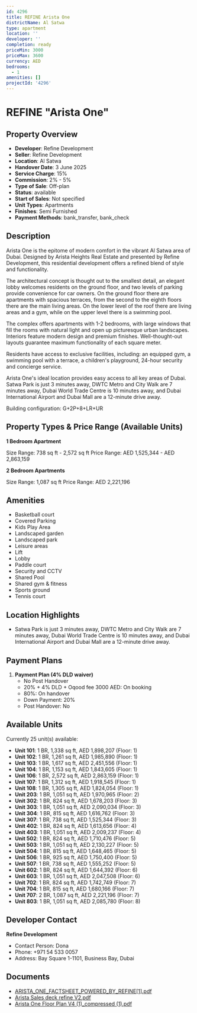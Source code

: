 ```yaml
---
id: 4296
title: REFINE Arista One
districtName: Al Satwa
type: apartment
location: ''
developer: ''
completion: ready
priceMin: 3000
priceMax: 3600
currency: AED
bedrooms:
  - 1
amenities: []
projectId: '4296'
---
```


# REFINE "Arista One"

## Property Overview
- **Developer**: Refine Development
- **Seller**: Refine Development
- **Location**: Al Satwa
- **Handover Date**: 3 June 2025
- **Service Charge**: 15%
- **Commission**: 2% - 5%
- **Type of Sale**: Off-plan
- **Status**: available
- **Start of Sales**: Not specified
- **Unit Types**: Apartments
- **Finishes**: Semi Furnished
- **Payment Methods**: bank_transfer, bank_check

## Description
Arista One is the epitome of modern comfort in the vibrant Al Satwa area of Dubai. Designed by Arista Heights Real Estate and presented by Refine Development, this residential development offers a refined blend of style and functionality. 

The architectural concept is thought out to the smallest detail, an elegant lobby welcomes residents on the ground floor, and two levels of parking provide convenience for car owners. On the ground floor there are apartments with spacious terraces, from the second to the eighth floors there are the main living areas. On the lower level of the roof there are living areas and a gym, while on the upper level there is a swimming pool.

The complex offers apartments with 1-2 bedrooms, with large windows that fill the rooms with natural light and open up picturesque urban landscapes. Interiors feature modern design and premium finishes. Well-thought-out layouts guarantee maximum functionality of each square meter.

Residents have access to exclusive facilities, including: an equipped gym, a swimming pool with a terrace, a children's playground, 24-hour security and concierge service.

Arista One's ideal location provides easy access to all key areas of Dubai. Satwa Park is just 3 minutes away, DWTC Metro and City Walk are 7 minutes away, Dubai World Trade Centre is 10 minutes away, and Dubai International Airport and Dubai Mall are a 12-minute drive away.

Building configuration: G+2P+8+LR+UR

## Property Types & Price Range (Available Units)
**1 Bedroom Apartment**

Size Range: 738 sq ft - 2,572 sq ft
Price Range: AED 1,525,344 - AED 2,863,159

**2 Bedroom Apartments**

Size Range: 1,087 sq ft
Price Range: AED 2,221,196

## Amenities
- Basketball court
- Covered Parking
- Kids Play Area
- Landscaped garden
- Landscaped park
- Leisure areas
- Lift
- Lobby
- Paddle court
- Security and CCTV
- Shared Pool
- Shared gym & fitness
- Sports ground
- Tennis court

## Location Highlights
- Satwa Park is just 3 minutes away, DWTC Metro and City Walk are 7 minutes away, Dubai World Trade Centre is 10 minutes away, and Dubai International Airport and Dubai Mall are a 12-minute drive away.

## Payment Plans
1. **Payment Plan (4% DLD waiver)**
   - No Post Handover
   - 20% + 4% DLD + Oqood fee 3000 AED: On booking
   - 80%: On handover
   - Down Payment: 20%
   - Post Handover: No

## Available Units
Currently 25 unit(s) available:
- **Unit 101**: 1 BR, 1,338 sq ft, AED 1,898,207 (Floor: 1)
- **Unit 102**: 1 BR, 1,261 sq ft, AED 1,985,890 (Floor: 1)
- **Unit 103**: 1 BR, 1,617 sq ft, AED 2,451,556 (Floor: 1)
- **Unit 104**: 1 BR, 1,153 sq ft, AED 1,843,605 (Floor: 1)
- **Unit 106**: 1 BR, 2,572 sq ft, AED 2,863,159 (Floor: 1)
- **Unit 107**: 1 BR, 1,312 sq ft, AED 1,918,545 (Floor: 1)
- **Unit 108**: 1 BR, 1,305 sq ft, AED 1,824,054 (Floor: 1)
- **Unit 203**: 1 BR, 1,051 sq ft, AED 1,970,965 (Floor: 2)
- **Unit 302**: 1 BR, 824 sq ft, AED 1,678,203 (Floor: 3)
- **Unit 303**: 1 BR, 1,051 sq ft, AED 2,090,034 (Floor: 3)
- **Unit 304**: 1 BR, 815 sq ft, AED 1,616,762 (Floor: 3)
- **Unit 307**: 1 BR, 738 sq ft, AED 1,525,344 (Floor: 3)
- **Unit 402**: 1 BR, 824 sq ft, AED 1,613,656 (Floor: 4)
- **Unit 403**: 1 BR, 1,051 sq ft, AED 2,009,237 (Floor: 4)
- **Unit 502**: 1 BR, 824 sq ft, AED 1,710,476 (Floor: 5)
- **Unit 503**: 1 BR, 1,051 sq ft, AED 2,130,227 (Floor: 5)
- **Unit 504**: 1 BR, 815 sq ft, AED 1,648,465 (Floor: 5)
- **Unit 506**: 1 BR, 925 sq ft, AED 1,750,400 (Floor: 5)
- **Unit 507**: 1 BR, 738 sq ft, AED 1,555,252 (Floor: 5)
- **Unit 602**: 1 BR, 824 sq ft, AED 1,644,392 (Floor: 6)
- **Unit 603**: 1 BR, 1,051 sq ft, AED 2,047,508 (Floor: 6)
- **Unit 702**: 1 BR, 824 sq ft, AED 1,742,749 (Floor: 7)
- **Unit 704**: 1 BR, 815 sq ft, AED 1,680,166 (Floor: 7)
- **Unit 707**: 2 BR, 1,087 sq ft, AED 2,221,196 (Floor: 7)
- **Unit 803**: 1 BR, 1,051 sq ft, AED 2,085,780 (Floor: 8)

## Developer Contact
**Refine Development**
- Contact Person: Dona
- Phone: +971 54 533 0057
- Address: Bay Square 1-1101, Business Bay, Dubai

## Documents
- [ARISTA_ONE_FACTSHEET_POWERED_BY_REFINE[1].pdf](https://cdn.geniemap.net/2025/02/12/EoYex7ExhlJPGjyJ0GmYxL24tlqqj8c1mBRuvrcv.pdf)
- [Arista Sales deck refine V2.pdf](https://cdn.geniemap.net/2025/02/19/fbEcFG1jLqNXCv6OmRk5U1xS6zdGV0sO2cBiHwlh.pdf)
- [Arista One Floor Plan V4 (1)_compressed (1).pdf](https://cdn.geniemap.net/2025/02/20/Jzijtq3KYM1EMRJTi2puxAR3wKaoTN3RjeIgD6BP.pdf)

